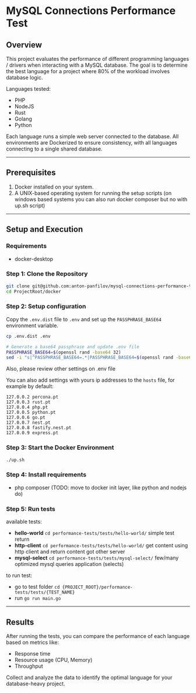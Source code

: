 # MySQL Connections Performance Test

## Overview
This project evaluates the performance of different programming languages / drivers when interacting with a MySQL database. The goal is to determine the best language for a project where 80% of the workload involves database logic.

Languages tested:
- PHP
- NodeJS
- Rust
- Golang
- Python

Each language runs a simple web server connected to the database. All environments are Dockerized to ensure consistency, with all languages connecting to a single shared database.

---

## Prerequisites
1. Docker installed on your system.
2. A UNIX-based operating system for running the setup scripts (on windows based systems you can also run docker composer but no with up.sh script)

---

## Setup and Execution

### Requirements
- docker-desktop

### Step 1: Clone the Repository
```bash
git clone git@github.com:anton-panfilov/mysql-connections-performance-test.git
cd ProjectRoot/docker
```

### Step 2: Setup configuration
Copy the `.env.dist` file to `.env` and set up the `PASSPHRASE_BASE64` environment variable.
```bash
cp .env.dist .env

# Generate a base64 passphrase and update .env file
PASSPHRASE_BASE64=$(openssl rand -base64 32)
sed -i "s|^PASSPHRASE_BASE64=.*|PASSPHRASE_BASE64=$(openssl rand -base64 32)|" .env
```

Also, please review other settings on .env file

You can also add settings with yours ip addresses to the `hosts` file, for example by default:
```
127.0.0.2 percona.pt
127.0.0.3 rust.pt
127.0.0.4 php.pt
127.0.0.5 python.pt
127.0.0.6 go.pt
127.0.0.7 nest.pt
127.0.0.8 fastify.nest.pt
127.0.0.9 express.pt

```

### Step 3: Start the Docker Environment
```bash
./up.sh
```

### Step 4: Install requirements
- php composer (TODO: move to docker init layer, like python and nodejs do)


### Step 5: Run tests
available tests:
- **hello-world** ```cd performance-tests/tests/hello-world/``` simple test return
- **http-client** ```cd performance-tests/tests/hello-world/``` get content using http client and return content got other server
- **mysql-select** ```cd performance-tests/tests/mysql-select/``` few/many optimized mysql queries application (selects) 

to run test:
- go to test folder ```cd {PROJECT_ROOT}/performance-tests/tests/{TEST_NAME}```
- run ```go run main.go```

---

## Results
After running the tests, you can compare the performance of each language based on metrics like:
- Response time
- Resource usage (CPU, Memory)
- Throughput

Collect and analyze the data to identify the optimal language for your database-heavy project.
